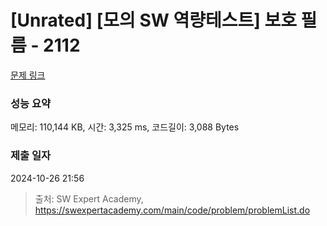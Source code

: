 # [Unrated] [모의 SW 역량테스트] 보호 필름 - 2112 

[문제 링크](https://swexpertacademy.com/main/code/problem/problemDetail.do?contestProbId=AV5V1SYKAaUDFAWu) 

### 성능 요약

메모리: 110,144 KB, 시간: 3,325 ms, 코드길이: 3,088 Bytes

### 제출 일자

2024-10-26 21:56



> 출처: SW Expert Academy, https://swexpertacademy.com/main/code/problem/problemList.do